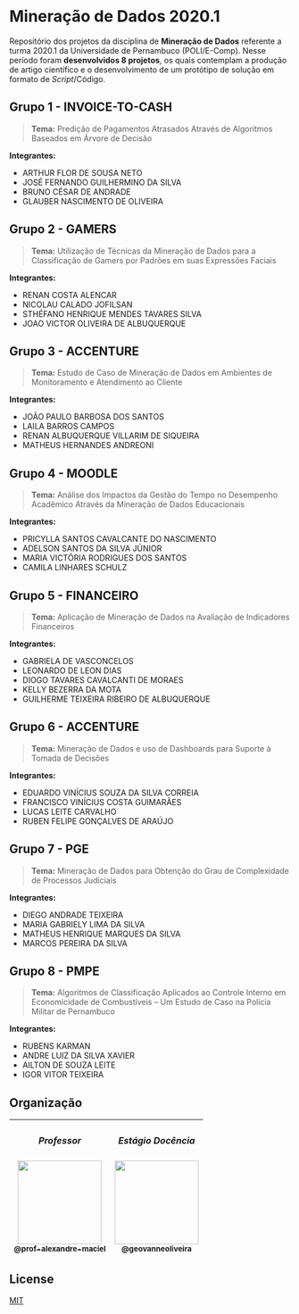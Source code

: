 # Mineração de Dados 2020.1

Repositório dos projetos da disciplina de **Mineração de Dados** referente a turma 2020.1 da Universidade de Pernambuco (POLI/E-Comp). Nesse período foram **desenvolvidos 8 projetos**, os quais contemplam a produção de artigo científico e o desenvolvimento de um protótipo de solução em formato de _Script_/Código.

## Grupo 1 - INVOICE-TO-CASH

> **Tema:** Predição de Pagamentos Atrasados Através de Algoritmos Baseados em Árvore de Decisão

**Integrantes:**
* ARTHUR FLOR DE SOUSA NETO
* JOSÉ FERNANDO GUILHERMINO DA SILVA
* BRUNO CÉSAR DE ANDRADE
* GLAUBER NASCIMENTO DE OLIVEIRA

## Grupo 2 - GAMERS

> **Tema:** Utilização de Técnicas da Mineração de Dados para a Classificação de Gamers por Padrões em suas Expressões Faciais

**Integrantes:**
* RENAN COSTA ALENCAR
* NICOLAU CALADO JOFILSAN
* STHÉFANO HENRIQUE MENDES TAVARES SILVA
* JOAO VICTOR OLIVEIRA DE ALBUQUERQUE

## Grupo 3 - ACCENTURE

> **Tema:** Estudo de Caso de Mineração de Dados em Ambientes de Monitoramento e Atendimento ao Cliente

**Integrantes:**
* JOÃO PAULO BARBOSA DOS SANTOS
* LAILA BARROS CAMPOS
* RENAN ALBUQUERQUE VILLARIM DE SIQUEIRA
* MATHEUS HERNANDES ANDREONI

## Grupo 4 - MOODLE

> **Tema:** Análise dos Impactos da Gestão do Tempo no Desempenho Acadêmico Através da Mineração de Dados Educacionais

**Integrantes:**
* PRICYLLA SANTOS CAVALCANTE DO NASCIMENTO
* ADELSON SANTOS DA SILVA JÚNIOR
* MARIA VICTÓRIA RODRIGUES DOS SANTOS
* CAMILA LINHARES SCHULZ

## Grupo 5 - FINANCEIRO

> **Tema:** Aplicação de Mineração de Dados na Avaliação de Indicadores Financeiros

**Integrantes:**
* GABRIELA DE VASCONCELOS
* LEONARDO DE LEON DIAS
* DIOGO TAVARES CAVALCANTI DE MORAES
* KELLY BEZERRA DA MOTA
* GUILHERME TEIXEIRA RIBEIRO DE ALBUQUERQUE

## Grupo 6 - ACCENTURE

> **Tema:** Mineração de Dados e uso de Dashboards para Suporte à Tomada de Decisões

**Integrantes:**
* EDUARDO VINÍCIUS SOUZA DA SILVA CORREIA
* FRANCISCO VINÍCIUS COSTA GUIMARÃES
* LUCAS LEITE CARVALHO
* RUBEN FELIPE GONÇALVES DE ARAÚJO

## Grupo 7 - PGE

> **Tema:** Mineração de Dados para Obtenção do Grau de Complexidade de Processos Judiciais

**Integrantes:**
* DIEGO ANDRADE TEIXEIRA
* MARIA GABRIELY LIMA DA SILVA
* MATHEUS HENRIQUE MARQUES DA SILVA
* MARCOS PEREIRA DA SILVA

## Grupo 8 - PMPE

> **Tema:** Algoritmos de Classificação Aplicados ao Controle Interno em Economicidade de Combustíveis – Um Estudo de Caso na Polícia Militar de Pernambuco

**Integrantes:**
* RUBENS KARMAN
* ANDRE LUIZ DA SILVA XAVIER
* AILTON DE SOUZA LEITE
* IGOR VITOR TEIXEIRA

## Organização

| <h5>Professor</h5>[<img src="https://github.com/prof-alexandre-maciel.png?size=150" width=150><br><sub>@prof-alexandre-maciel</sub>](https://github.com/prof-alexandre-maciel) | <h5>Estágio Docência</h5>[<img src="https://github.com/geovanneoliveira.png?size=150" width=150><br><sub>@geovanneoliveira</sub>](https://github.com/geovanneoliveira) |
| :---: |:---: |

## License
[MIT](https://choosealicense.com/licenses/mit/)
